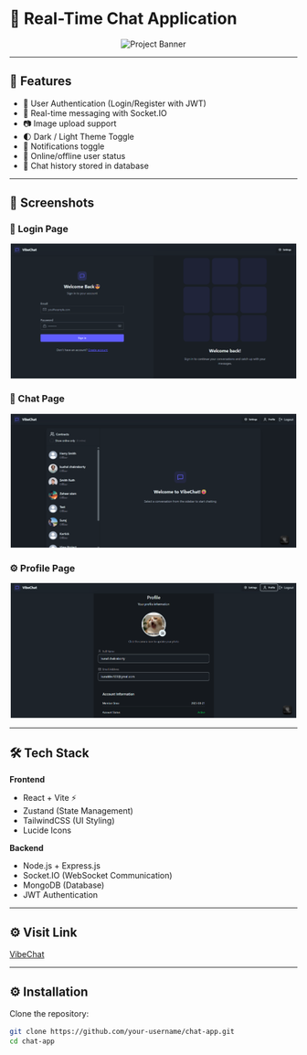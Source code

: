 # 💬 Real-Time Chat Application

<p align="center">
  <img src="./screenshots/banner.png" alt="Project Banner" width="800"/>
</p>

---

## 🚀 Features
- 🔐 User Authentication (Login/Register with JWT)
- 💬 Real-time messaging with Socket.IO
- 📷 Image upload support
- 🌓 Dark / Light Theme Toggle
- 🔔 Notifications toggle
- 👥 Online/offline user status
- 📜 Chat history stored in database

---

## 📸 Screenshots

### 🔐 Login Page
<p align="center">
  <img src="./screenshots/sign_in.png" alt="Login Page" width="500"/>
</p>

### 💬 Chat Page
<p align="center">
  <img src="./screenshots//main-app.png" alt="Chat Page" width="500"/>
</p>

### ⚙️ Profile Page
<p align="center">
  <img src="./screenshots/profile.png" alt="Profile Page" width="500"/>
</p>

---

## 🛠️ Tech Stack
**Frontend**
- React + Vite ⚡
- Zustand (State Management)
- TailwindCSS (UI Styling)
- Lucide Icons

**Backend**
- Node.js + Express.js
- Socket.IO (WebSocket Communication)
- MongoDB (Database)
- JWT Authentication

---
## ⚙️ Visit Link
<a href="https://fullstack-chat-vibechat.onrender.com">
VibeChat
</a>

---

## ⚙️ Installation

Clone the repository:
```bash
git clone https://github.com/your-username/chat-app.git
cd chat-app
